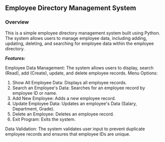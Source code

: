 ## **Employee Directory Management System**

### **Overview**
This is a simple employee directory management system built using Python. 
The system allows users to manage employee data, including adding, updating, deleting, and searching for employee data within the employee directory.

_**Features:**_

Employee Data Management: The system allows users to display, search (Read), add (Create), update, and delete employee records.
Menu Options:
1. Show All Employee Data: Displays all employee records.
2. Search an Employee's Data: Searches for an employee record by employee ID or name.
3. Add New Employee: Adds a new employee record.
4. Update Employee Data: Updates an employee's Data (Salary, Department, Grade).
5. Delete an Employee: Deletes an employee record.
6. Exit Program: Exits the system.
 
Data Validation: The system validates user input to prevent duplicate employee records and ensures that employee IDs are unique.
